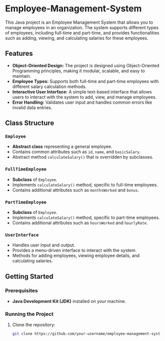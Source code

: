 # Employee-Management-System

This Java project is an Employee Management System that allows you to manage employees in an organization. The system supports different types of employees, including full-time and part-time, and provides functionalities such as adding, viewing, and calculating salaries for these employees.

## Features

- **Object-Oriented Design:** The project is designed using Object-Oriented Programming principles, making it modular, scalable, and easy to maintain.
- **Employee Types:** Supports both full-time and part-time employees with different salary calculation methods.
- **Interactive User Interface:** A simple text-based interface that allows users to interact with the system to add, view, and manage employees.
- **Error Handling:** Validates user input and handles common errors like invalid data entries.

## Class Structure

### `Employee`

- **Abstract class** representing a general employee.
- Contains common attributes such as `id`, `name`, and `basicSalary`.
- Abstract method `calculateSalary()` that is overridden by subclasses.

### `FullTimeEmployee`

- **Subclass** of `Employee`.
- Implements `calculateSalary()` method, specific to full-time employees.
- Contains additional attributes such as `monthsWorked` and `bonus`.

### `PartTimeEmployee`

- **Subclass** of `Employee`.
- Implements `calculateSalary()` method, specific to part-time employees.
- Contains additional attributes such as `hoursWorked` and `hourlyRate`.

### `UserInterface`

- Handles user input and output.
- Provides a menu-driven interface to interact with the system.
- Methods for adding employees, viewing employee details, and calculating salaries.

## Getting Started

### Prerequisites

- **Java Development Kit (JDK)** installed on your machine.

### Running the Project

1. Clone the repository:
   ```bash
   git clone https://github.com/your-username/employee-management-system.git
   ```
